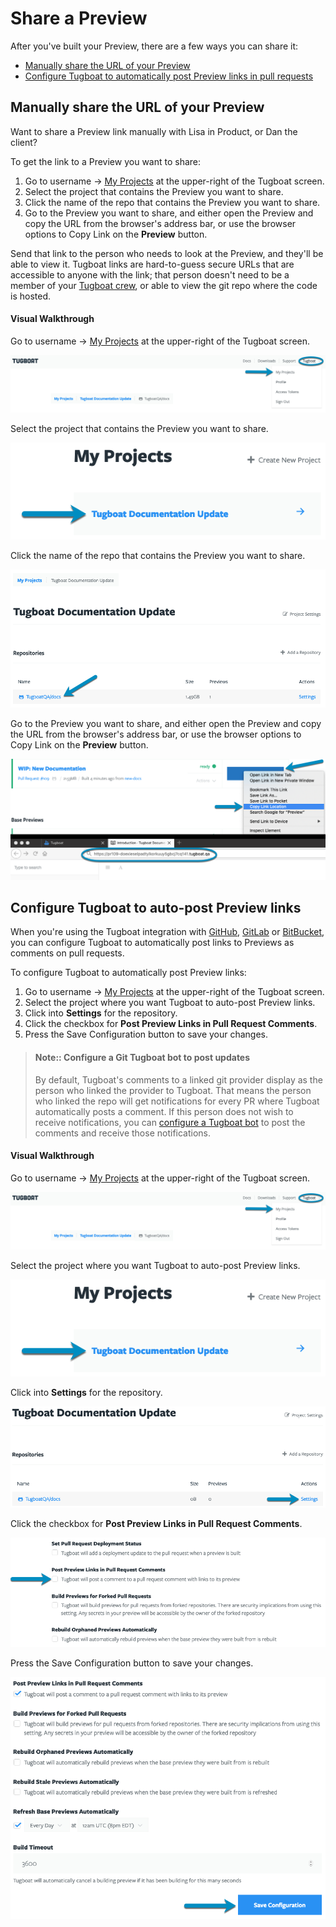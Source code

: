 # Share a Preview

After you've built your Preview, there are a few ways you can share it:

- [Manually share the URL of your Preview](#manually-share-the-url-of-your-preview)
- [Configure Tugboat to automatically post Preview links in pull requests](#configure-tugboat-to-auto-post-preview-links)

## Manually share the URL of your Preview

Want to share a Preview link manually with Lisa in Product, or Dan the client?

To get the link to a Preview you want to share:

1. Go to username -> [My Projects](https://dashboard.tugboat.qa/projects) at the
   upper-right of the Tugboat screen.
2. Select the project that contains the Preview you want to share.
3. Click the name of the repo that contains the Preview you want to share.
4. Go to the Preview you want to share, and either open the Preview and copy the
   URL from the browser's address bar, or use the browser options to Copy Link
   on the **Preview** button.

Send that link to the person who needs to look at the Preview, and they'll be
able to view it. Tugboat links are hard-to-guess secure URLs that are accessible
to anyone with the link; that person doesn't need to be a member of your
[Tugboat crew](../../administering-tugboat-crew/index.md), or able to view the
git repo where the code is hosted.

#### Visual Walkthrough

Go to username -> [My Projects](https://dashboard.tugboat.qa/projects) at the
upper-right of the Tugboat screen.

![Go to username -> My Projects](../../_images/go-to-user-my-projects.png)

Select the project that contains the Preview you want to share.

![Select the project](../../_images/select-a-project.png)

Click the name of the repo that contains the Preview you want to share.

![Click into Tugboat repository](../../_images/click-into-tugboat-repository.png)

Go to the Preview you want to share, and either open the Preview and copy the
URL from the browser's address bar, or use the browser options to Copy Link on
the **Preview** button.

![Manually share Preview](../../_images/manually-share-preview.png)

## Configure Tugboat to auto-post Preview links

When you're using the Tugboat integration with
[GitHub](../../setting-up-tugboat/index.md#github),
[GitLab](../../setting-up-tugboat/index.md#gitlab) or
[BitBucket](../../setting-up-tugboat/index.md#bitbucket), you can configure
Tugboat to automatically post links to Previews as comments on pull requests.

To configure Tugboat to automatically post Preview links:

1. Go to username -> [My Projects](https://dashboard.tugboat.qa/projects) at the
   upper-right of the Tugboat screen.
2. Select the project where you want Tugboat to auto-post Preview links.
3. Click into **Settings** for the repository.
4. Click the checkbox for **Post Preview Links in Pull Request Comments**.
5. Press the Save Configuration button to save your changes.

> #### Note:: Configure a Git Tugboat bot to post updates
>
> By default, Tugboat's comments to a linked git provider display as the person
> who linked the provider to Tugboat. That means the person who linked the repo
> will get notifications for every PR where Tugboat automatically posts a
> comment. If this person does not wish to receive notifications, you can
> [configure a Tugboat bot](../../administering-tugboat-crew/index.md#add-a-tugboat-bot-to-your-team)
> to post the comments and receive those notifications.

#### Visual Walkthrough

Go to username -> [My Projects](https://dashboard.tugboat.qa/projects) at the
upper-right of the Tugboat screen.

![Go to username -> My Projects](../../_images/go-to-user-my-projects.png)

Select the project where you want Tugboat to auto-post Preview links.

![Select the project](../../_images/select-a-project.png)

Click into **Settings** for the repository.

![Go to Repository Settings](../../_images/go-to-repository-settings.png)

Click the checkbox for **Post Preview Links in Pull Request Comments**.

![Click the checkbox next to Post Preview Links in Pull Request Comments](../../_images/share-preview-post-preview-links-in-pull-request-comments.png)

Press the Save Configuration button to save your changes.

![Press the Save Configuration button](../../_images/share-preview-repo-settings-save-configuration.png)
